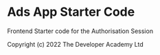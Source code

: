 # Ads App Starter Code

Frontend Starter code for the Authorisation Session

Copyright (c) 2022 The Developer Academy Ltd
